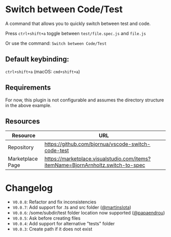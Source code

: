 # Switch between Code/Test

A command that allows you to quickly switch between test and code.

Press `ctrl+shift+a` toggle between `test/file.spec.js` and `file.js`

Or use the command: `Switch between Code/Test`

## Default keybinding:

`ctrl+shift+a` (macOS: `cmd+shift+a`)

## Requirements

For now, this plugin is not configurable and assumes the directory structure in the above example.

## Resources

| Resource         | URL                                                                              |
| ---------------- | -------------------------------------------------------------------------------- |
| Repository       | https://github.com/bjornua/vscode-switch-code-test                               |
| Marketplace Page | https://marketplace.visualstudio.com/items?itemName=BjornArnholtz.switch-to-spec |

# Changelog

- `V0.0.8`: Refactor and fix inconsistencies
- `V0.0.7`: Add support for .ts and src folder ([@martinslota](https://github.com/martinslota))
- `V0.0.6`: /some/subdir/test folder location now supported ([@papaendrou](https://github.com/papandreou))
- `V0.0.5`: Ask before creating files
- `V0.0.4`: Add support for alternative "tests" folder
- `V0.0.3`: Create path if it does not exist
